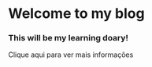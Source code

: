 <h1>
  Welcome to my blog
</h1>

<h3>
  This will be my learning doary!
</h3>
<!DOCTYPE html>
<html lang="pt-br">
<head>
  <meta charset="UTF-8">
  <title>Parágrafo com clique</title>
  <style>
    #texto-escondido {
      display: none;
      margin-top: 10px;
      color: #444;
    }

    #paragrafo {
      cursor: pointer;
      color: blue;
    }
  </style>
</head>
<body>

  <p id="paragrafo">Clique aqui para ver mais informações</p>
  <p id="texto-escondido">Este é o texto que aparece após o clique!</p>

  <script>
    const paragrafo = document.getElementById('paragrafo');
    const texto = document.getElementById('texto-escondido');

    paragrafo.addEventListener('click', () => {
      texto.style.display = 'block'; // ou 'none' para esconder de novo
    });
  </script>

</body>
</html>

